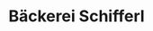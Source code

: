 ---
title: "Bäckerei Schifferl"
url: /straubing/baeckerei-schifferl-eichendorffstrasse/
shop: Bäckerei
---